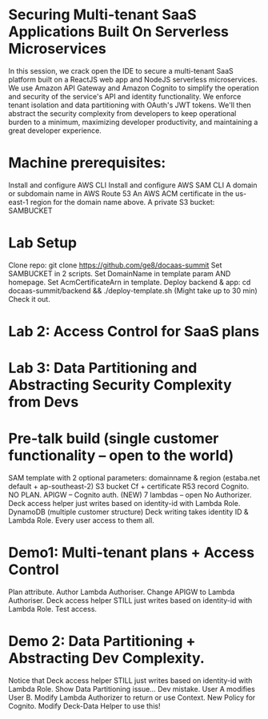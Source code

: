 # Securing Multi-tenant SaaS Applications Built On Serverless Microservices
In this session, we crack open the IDE to secure a multi-tenant SaaS platform built on a ReactJS web app and NodeJS serverless microservices. We use Amazon API Gateway and Amazon Cognito to simplify the operation and security of the service's API and identity functionality. We enforce tenant isolation and data partitioning with OAuth's JWT tokens. We'll then abstract the security complexity from developers to keep operational burden to a minimum, maximizing developer productivity, and maintaining a great developer experience.

# Machine prerequisites:
Install and configure AWS CLI
Install and configure AWS SAM CLI
A domain or subdomain name in AWS Route 53
An AWS ACM certificate in the us-east-1 region for the domain name above.
A private S3 bucket: SAMBUCKET

# Lab Setup
Clone repo: git clone https://github.com/ge8/docaas-summit
Set SAMBUCKET in 2 scripts.
Set DomainName in template param AND homepage.
Set AcmCertificateArn in template.
Deploy backend & app: cd docaas-summit/backend && ./deploy-template.sh (Might take up to 30 min)
Check it out.

# Lab 2: Access Control for SaaS plans


# Lab 3: Data Partitioning and Abstracting Security Complexity from Devs







# Pre-talk build (single customer functionality – open to the world)
SAM template with 2 optional parameters: domainname & region (estaba.net default + ap-southeast-2)
S3 bucket
Cf + certificate
R53 record
Cognito.
NO PLAN.
APIGW – Cognito auth. (NEW)
7 lambdas – open
No Authorizer.
Deck access helper just writes based on identity-id with Lambda Role.
DynamoDB (multiple customer structure) Deck writing takes identity ID & Lambda Role.
Every user access to them all.

# Demo1: Multi-tenant plans + Access Control
Plan attribute.
Author Lambda Authoriser.
Change APIGW to Lambda Authoriser.
Deck access helper STILL just writes based on identity-id with Lambda Role.
Test access.

# Demo 2: Data Partitioning + Abstracting Dev Complexity.
Notice that Deck access helper STILL just writes based on identity-id with Lambda Role.
Show Data Partitioning issue… Dev mistake. User A modifies User B.
Modify Lambda Authorizer to return or use Context.
New Policy for Cognito.
Modify Deck-Data Helper to use this!
